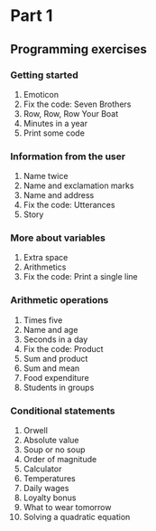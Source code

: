 # Part 1
## Programming exercises
### Getting started
1. Emoticon
2. Fix the code: Seven Brothers
3. Row, Row, Row Your Boat
4. Minutes in a year
5. Print some code
### Information from the user
1. Name twice
2. Name and exclamation marks
3. Name and address
4. Fix the code: Utterances
5. Story
### More about variables
1. Extra space
2. Arithmetics
3. Fix the code: Print a single line
### Arithmetic operations
1. Times five
2. Name and age
3. Seconds in a day
4. Fix the code: Product
5. Sum and product
6. Sum and mean
7. Food expenditure
8. Students in groups
### Conditional statements
1. Orwell
2. Absolute value
3. Soup or no soup
4. Order of magnitude
5. Calculator
6. Temperatures
7. Daily wages
8. Loyalty bonus
9. What to wear tomorrow
10. Solving a quadratic equation
